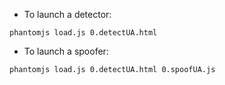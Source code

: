 * To launch a detector:

```
phantomjs load.js 0.detectUA.html
```

* To launch a spoofer:

```
phantomjs load.js 0.detectUA.html 0.spoofUA.js
```